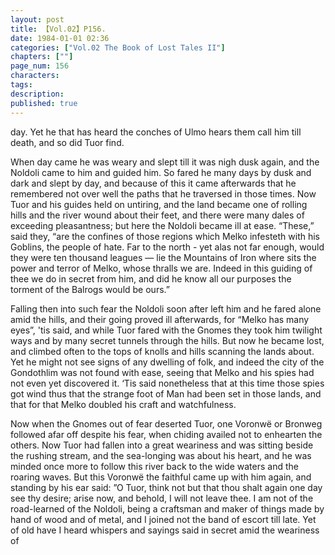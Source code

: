 ```yaml
---
layout: post
title: 【Vol.02】P156.
date: 1984-01-01 02:36
categories: ["Vol.02 The Book of Lost Tales II"]
chapters: [""]
page_num: 156
characters: 
tags: 
description: 
published: true
---
```


<p style="text-indent: 0;">
day. Yet he that has heard the conches of Ulmo hears them call him till death, and so did Tuor find.
</p>

When day came he was weary and slept till it was nigh dusk again, and the Noldoli came to him and guided him. So fared he many days by dusk and dark and slept by day, and because of this it came afterwards that he remembered not over well the paths that he traversed in those times. Now Tuor and his guides held on untiring, and the land became one of rolling hills and the river wound about their feet, and there were many dales of exceeding pleasantness; but here the Noldoli became ill at ease. “These,” said they, “are the confines of those regions which Melko infesteth with his Goblins, the people of hate. Far to the north - yet alas not far enough, would they were ten thousand leagues — lie the Mountains of Iron where sits the power and terror of Melko, whose thralls we are. Indeed in this guiding of thee we do in secret from him, and did he know all our purposes the torment of the Balrogs would be ours.”

Falling then into such fear the Noldoli soon after left him and he fared alone amid the hills, and their going proved ill afterwards, for “Melko has many eyes”, 'tis said, and while Tuor fared with the Gnomes they took him twilight ways and by many secret tunnels through the hills. But now he became lost, and climbed often to the tops of knolls and hills scanning the lands about. Yet he might not see signs of any dwelling of folk, and indeed the city of the Gondothlim was not found with ease, seeing that Melko and his spies had not even yet discovered it. ‘Tis said nonetheless that at this time those spies got wind thus that the strange foot of Man had been set in those lands, and that for that Melko doubled his craft and watchfulness.

Now when the Gnomes out of fear deserted Tuor, one Voronwë or Bronweg followed afar off despite his fear, when chiding availed not to enhearten the others. Now Tuor had fallen into a great weariness and was sitting beside the rushing stream, and the sea-longing was about his heart, and he was minded once more to follow this river back to the wide waters and the roaring waves. But this Voronwë the faithful came up with him again, and standing by his ear said: ”O Tuor, think not but that thou shalt again one day see thy desire; arise now, and behold, I will not leave thee. I am not of the road-learned of the Noldoli, being a craftsman and maker of things made by hand of wood and of metal, and I joined not the band of escort till late. Yet of old have I heard whispers and sayings said in secret amid the weariness of

